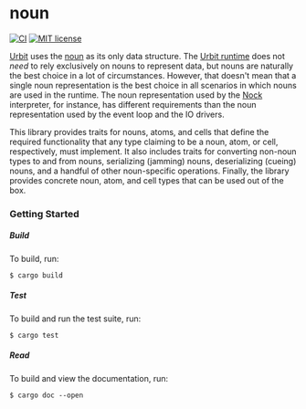 # noun

[![CI](https://github.com/mcevoypeter/noun/actions/workflows/ci.yml/badge.svg)](https://github.com/mcevoypeter/noun/actions/workflows/ci.yml)
[![MIT license](https://img.shields.io/badge/license-MIT-blue.svg)](./LICENSE.txt)

[Urbit](https://urbit.org) uses the [noun](https://urbit.org/docs/glossary/noun)
as its only data structure. The [Urbit runtime](https://urbit.org/docs/vere) does not *need* to rely exclusively on nouns
to represent data, but nouns are naturally the best choice in a lot of
circumstances. However, that doesn't mean that a single noun representation is
the best choice in all scenarios in which nouns are used in the runtime. The
noun representation used by the [Nock](https://urbit.org/docs/nock) interpreter,
for instance,
has different requirements than the noun representation used by the event loop
and the IO drivers. 

This library provides traits for nouns, atoms, and cells
that define the required functionality that any type claiming to be a noun,
atom, or cell, respectively, must implement. It also includes traits for
converting non-noun types to and from nouns, serializing (jamming) nouns,
deserializing (cueing) nouns, and a handful of other noun-specific operations.
Finally, the library provides concrete noun, atom, and cell types that can be
used out of the box.

### Getting Started

##### Build

To build, run:
```console
$ cargo build
```

##### Test

To build and run the test suite, run:
```console
$ cargo test
```

##### Read

To build and view the documentation, run:
```console
$ cargo doc --open
```
